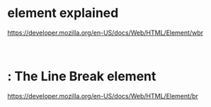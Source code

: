 # <wbr> element explained
https://developer.mozilla.org/en-US/docs/Web/HTML/Element/wbr

# <br>: The Line Break element
https://developer.mozilla.org/en-US/docs/Web/HTML/Element/br